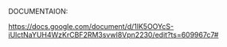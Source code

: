 DOCUMENTAION:

https://docs.google.com/document/d/1lK5OOYcS-iUlctNaYUH4WzKrCBF2RM3svwI8Vpn2230/edit?ts=609967c7#
